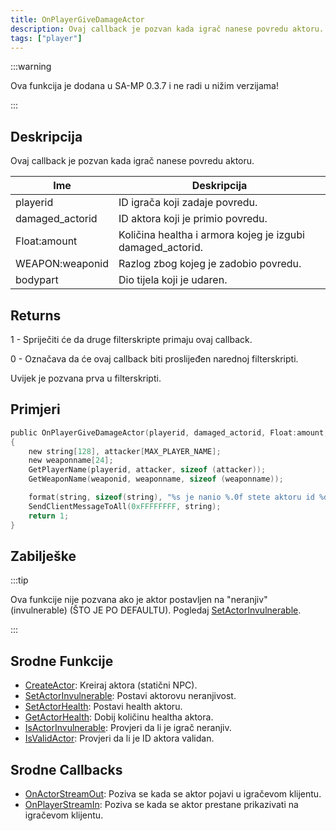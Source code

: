 ```yaml
---
title: OnPlayerGiveDamageActor
description: Ovaj callback je pozvan kada igrač nanese povredu aktoru.
tags: ["player"]
---
```


:::warning

Ova funkcija je dodana u SA-MP 0.3.7 i ne radi u nižim verzijama!

:::

## Deskripcija

Ovaj callback je pozvan kada igrač nanese povredu aktoru.

| Ime             | Deskripcija                                                |
|-----------------|------------------------------------------------------------|
| playerid        | ID igrača koji zadaje povredu.                             |
| damaged_actorid | ID aktora koji je primio povredu.                          |
| Float:amount    | Količina healtha i armora kojeg je izgubi damaged_actorid. |
| WEAPON:weaponid | Razlog zbog kojeg je zadobio povredu.                      |
| bodypart        | Dio tijela koji je udaren.                                 |

## Returns

1 - Spriječiti će da druge filterskripte primaju ovaj callback.

0 - Označava da će ovaj callback biti proslijeđen narednoj filterskripti.

Uvijek je pozvana prva u filterskripti.

## Primjeri

```c
public OnPlayerGiveDamageActor(playerid, damaged_actorid, Float:amount, WEAPON:weaponid, bodypart)
{
    new string[128], attacker[MAX_PLAYER_NAME];
    new weaponname[24];
    GetPlayerName(playerid, attacker, sizeof (attacker));
    GetWeaponName(weaponid, weaponname, sizeof (weaponname));

    format(string, sizeof(string), "%s je nanio %.0f stete aktoru id %d, oruzjem: %s", attacker, amount, damaged_actorid, weaponname);
    SendClientMessageToAll(0xFFFFFFFF, string);
    return 1;
}
```

## Zabilješke

:::tip

Ova funkcije nije pozvana ako je aktor postavljen na "neranjiv" (invulnerable) (ŠTO JE PO DEFAULTU). Pogledaj [SetActorInvulnerable](../functions/SetActorInvulnerable).

:::

## Srodne Funkcije

- [CreateActor](../functions/CreateActor): Kreiraj aktora (statični NPC).
- [SetActorInvulnerable](../functions/SetActorInvulnerable): Postavi aktorovu neranjivost.
- [SetActorHealth](../functions/SetActorHealth): Postavi health aktoru.
- [GetActorHealth](../functions/GetActorHealth): Dobij količinu healtha aktora.
- [IsActorInvulnerable](../functions/IsActorInvulnerable): Provjeri da li je igrač neranjiv.
- [IsValidActor](../functions/IsValidActor): Provjeri da li je ID aktora validan.

## Srodne Callbacks

- [OnActorStreamOut](OnActorStreamOut): Poziva se kada se aktor pojavi u igračevom klijentu.
- [OnPlayerStreamIn](OnPlayerStreamIn): Poziva se kada se aktor prestane prikazivati na igračevom klijentu.
